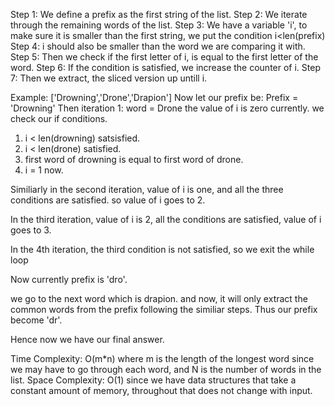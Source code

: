 Step 1: We define a prefix as the first string of the list.
Step 2: We iterate through the remaining words of the list.
Step 3: We have a variable 'i', to make sure it is smaller than the first string, we put the condition i<len(prefix)
Step 4: i should also be smaller than the word we are comparing it with.
Step 5: Then we check if the first letter of i, is equal to the first letter of the word.
Step 6: If the condition is satisfied, we increase the counter of i.
Step 7: Then we extract, the sliced version up untill i.

Example:
['Drowning','Drone','Drapion']
Now let our prefix be:
Prefix = 'Drowning'
Then 
iteration 1:
word = Drone
the value of i is zero currently.
we check our if conditions.
1. i < len(drowning) satsisfied.
2. i < len(drone) satisfied.
3. first word of drowning is equal to first word of drone.
4. i = 1 now.

Similiarly in the second iteration,
value of i is one,
and all the three conditions are satisfied.
so value of i goes to 2.

In the third iteration,
value of i is 2,
all the conditions are satisfied,
value of i goes to 3.

In the 4th iteration,
the third condition is not satisfied,
so we exit the while loop 

Now currently prefix is 'dro'.

we go to the next word which is drapion.
and now, it will only extract the common words from the prefix following the similiar steps. Thus our prefix become 'dr'.

Hence now we have our final answer.

Time Complexity: O(m*n) where m is the length of the longest word since we may have to go through each word, and N is the number of words in the list.
Space Complexity: O(1) since we have data structures that take a constant amount of memory, throughout that does not change with input.
